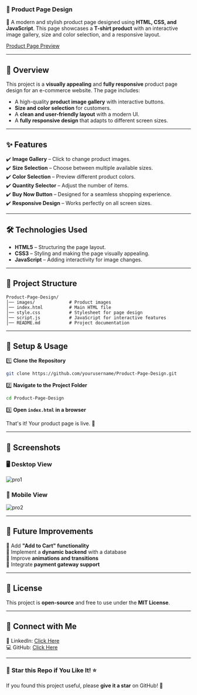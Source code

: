 ### **📌 Product Page Design**

🚀 A modern and stylish product page designed using **HTML, CSS, and JavaScript**. This page showcases a **T-shirt product** with an interactive image gallery, size and color selection, and a responsive layout.

[Product Page Preview](https://product-page-design-eight.vercel.app/)

---

## **📖 Overview**
This project is a **visually appealing** and **fully responsive** product page design for an e-commerce website. The page includes:
- A high-quality **product image gallery** with interactive buttons.
- **Size and color selection** for customers.
- A **clean and user-friendly layout** with a modern UI.
- A **fully responsive design** that adapts to different screen sizes.

---

## **✨ Features**
✔️ **Image Gallery** – Click to change product images.  
✔️ **Size Selection** – Choose between multiple available sizes.  
✔️ **Color Selection** – Preview different product colors.  
✔️ **Quantity Selector** – Adjust the number of items.  
✔️ **Buy Now Button** – Designed for a seamless shopping experience.  
✔️ **Responsive Design** – Works perfectly on all screen sizes.  

---

## **🛠️ Technologies Used**
- **HTML5** – Structuring the page layout.  
- **CSS3** – Styling and making the page visually appealing.  
- **JavaScript** – Adding interactivity for image changes.  

---

## **📂 Project Structure**
```
Product-Page-Design/
│── images/             # Product images
│── index.html          # Main HTML file
│── style.css           # Stylesheet for page design
│── script.js           # JavaScript for interactive features
│── README.md           # Project documentation
```

---

## **🚀 Setup & Usage**
1️⃣ **Clone the Repository**
```bash
git clone https://github.com/yourusername/Product-Page-Design.git
```
2️⃣ **Navigate to the Project Folder**
```bash
cd Product-Page-Design
```
3️⃣ **Open `index.html` in a browser**  

That's it! Your product page is live. 🎉  

---

## **📸 Screenshots**
### **🖥️ Desktop View**
![pro1](https://github.com/user-attachments/assets/162f2639-3644-4219-80f5-5c473b682662)


### **📱 Mobile View**
![pro2](https://github.com/user-attachments/assets/d356c53a-6a65-4a0b-ad7f-e17313dc9307)


---

## **🌟 Future Improvements**
🔹 Add **"Add to Cart" functionality**  
🔹 Implement a **dynamic backend** with a database  
🔹 Improve **animations and transitions**  
🔹 Integrate **payment gateway support**  

---

## **📜 License**
This project is **open-source** and free to use under the **MIT License**.  

---

## **📩 Connect with Me**
🔗 LinkedIn: [Click Here](https://www.linkedin.com/in/curiouspranavthorat/)  
💻 GitHub: [Click Here](https://github.com/PranavThorat1432)  

---

### 🌟 **Star this Repo if You Like It!** ⭐  
If you found this project useful, please **give it a star** on GitHub! 🚀  
